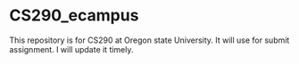 # CS290_ecampus
This repository is for CS290 at Oregon state University. It will use for submit assignment. I will update it timely.

